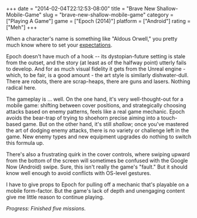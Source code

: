+++
date = "2014-02-04T22:12:53-08:00"
title = "Brave New Shallow-Mobile-Game"
slug = "brave-new-shallow-mobile-game"
category = ["Playing A Game"]
game = ["Epoch (2014)"]
platform = ["Android"]
rating = ["Meh"]
+++

When a character's name is something like "Aldous Orwell," you pretty much know where to set your <a href="http://en.wikipedia.org/wiki/Demolition_Man_(film)">expectations</a>.

Epoch doesn't have much of a hook -- its dystopian-future setting is stale from the outset, and the story (at least as of the halfway point) utterly fails to develop.  And for as much visual fidelity it gets from the Unreal engine - which, to be fair, is a good amount - the art style is similarly dishwater-dull.  There are robots, there are scrap-heaps, there are guns and lasers.  Nothing radical here.

The gameplay is ... well.  On the one hand, it's very well-thought-out for a mobile game: shifting between cover positions, and strategically choosing attacks based on enemy patterns, feels like a real game mechanic.  Epoch avoids the bear-trap of trying to shoehorn precise aiming into a touch-based game.  But on the other hand, it's still <i>shallow</i>; once you've mastered the art of dodging enemy attacks, there is no variety or challenge left in the game.  New enemy types and new equipment upgrades do nothing to switch this formula up.

There's also a frustrating quirk in the cover controls, where swiping upward from the bottom of the screen will sometimes be confused with the Google Now (Android) swipe.  Sure, this isn't really the game's "fault."  But it should know well enough to avoid conflicts with OS-level gestures.

I have to give props to Epoch for pulling off a mechanic that's playable on a mobile form-factor.  But the game's lack of depth and unengaging content give me little reason to continue playing.

<i>Progress: Finished five missions.</i>
